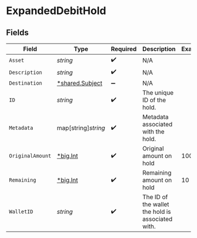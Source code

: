# ExpandedDebitHold


## Fields

| Field                                                    | Type                                                     | Required                                                 | Description                                              | Example                                                  |
| -------------------------------------------------------- | -------------------------------------------------------- | -------------------------------------------------------- | -------------------------------------------------------- | -------------------------------------------------------- |
| `Asset`                                                  | *string*                                                 | :heavy_check_mark:                                       | N/A                                                      |                                                          |
| `Description`                                            | *string*                                                 | :heavy_check_mark:                                       | N/A                                                      |                                                          |
| `Destination`                                            | [*shared.Subject](../../../pkg/models/shared/subject.md) | :heavy_minus_sign:                                       | N/A                                                      |                                                          |
| `ID`                                                     | *string*                                                 | :heavy_check_mark:                                       | The unique ID of the hold.                               |                                                          |
| `Metadata`                                               | map[string]*string*                                      | :heavy_check_mark:                                       | Metadata associated with the hold.                       |                                                          |
| `OriginalAmount`                                         | [*big.Int](https://pkg.go.dev/math/big#Int)              | :heavy_check_mark:                                       | Original amount on hold                                  | 100                                                      |
| `Remaining`                                              | [*big.Int](https://pkg.go.dev/math/big#Int)              | :heavy_check_mark:                                       | Remaining amount on hold                                 | 10                                                       |
| `WalletID`                                               | *string*                                                 | :heavy_check_mark:                                       | The ID of the wallet the hold is associated with.        |                                                          |